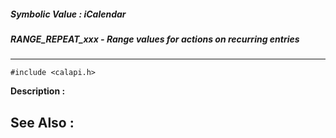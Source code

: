 ##### Symbolic Value : iCalendar
##### RANGE_REPEAT_xxx - Range values for actions on recurring entries
---
```
#include <calapi.h>
```
**Description :**



**See Also :**
---
